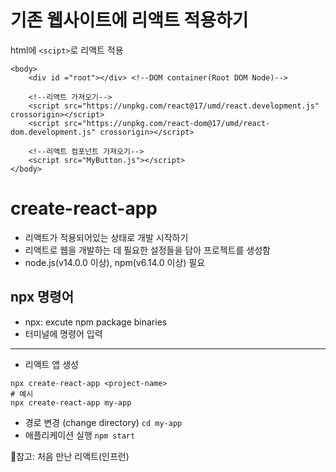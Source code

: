 # 기존 웹사이트에 리액트 적용하기  
html에 `<scipt>`로 리액트 적용  
```
<body>
    <div id ="root"></div> <!--DOM container(Root DOM Node)-->
    
    <!--리액트 가져오기-->
    <script src="https://unpkg.com/react@17/umd/react.development.js" crossorigin></script>
    <script src="https://unpkg.com/react-dom@17/umd/react-dom.development.js" crossorigin></script>

    <!--리액트 컴포넌트 가져오기-->
    <script src="MyButton.js"></script>
</body>
```
# create-react-app  
- 리액트가 적용되어있는 상태로 개발 시작하기  
- 리액트로 웹을 개발하는 데 필요한 설정들을 담아 프로젝트를 생성함  
- node.js(v14.0.0 이상), npm(v6.14.0 이상) 필요  

## npx 명령어 
- npx: excute npm package binaries  
- 터미널에 명령어 입력 
<hr>

- 리액트 앱 생성 
```
npx create-react-app <project-name>
# 예시  
npx create-react-app my-app 
```
- 경로 변경 (change directory)  `cd my-app`  
- 애플리케이션 실행 `npm start`  


📒참고: 처음 만난 리액트(인프런)